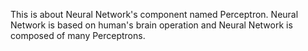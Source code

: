This is about Neural Network's component named Perceptron. 
Neural Network is based on human's brain operation and Neural Network is composed of many Perceptrons.
